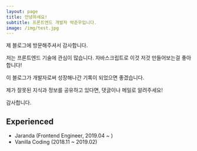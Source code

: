 ```yaml
---
layout: page
title: 안녕하세요!
subtitle: 프론트엔드 개발자 박준우입니다.
image: /img/test.jpg
---
```


제 블로그에 방문해주셔서 감사합니다.

저는 프론트엔드 기술에 관심이 많습니다. 자바스크립트로 이것 저것 만들어보는걸 좋아합니다!  

이 블로그가 개발자로써 성장해나간 기록이 되었으면 좋겠습니다.

제가 잘못된 지식과 정보를 공유하고 있다면, 댓글이나 메일로 알려주세요!

감사합니다.



## Experienced

- Jaranda (Frontend Engineer, 2019.04 ~ )
- Vanilla Coding (2018.11 ~ 2019.02)
